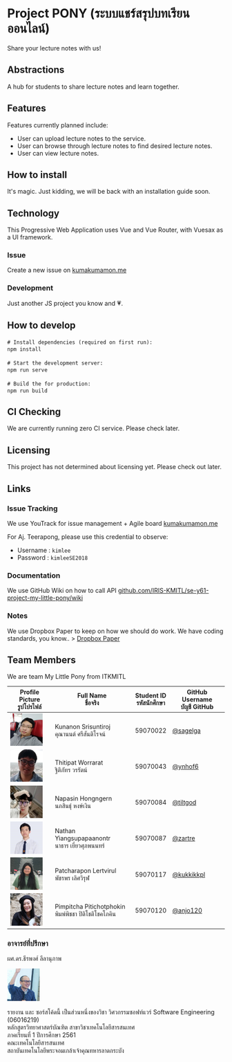 # Project PONY (ระบบแชร์สรุปบทเรียนออนไลน์)

Share your lecture notes with us!

## Abstractions
A hub for students to share lecture notes and learn together.

## Features
Features currently planned include:
- User can upload lecture notes to the service.
- User can browse through lecture notes to find desired lecture notes.
- User can view lecture notes.

## How to install
It's magic. Just kidding, we will be back with an installation guide soon.

## Technology
This Progressive Web Application uses Vue and Vue Router, with Vuesax as a UI framework.

### Issue
Create a new issue on [kumakumamon.me](http://kumakumamon.me)

### Development
Just another JS project you know and 💗.

## How to develop
```
# Install dependencies (required on first run):
npm install

# Start the development server:
npm run serve

# Build the for production:
npm run build
```

## CI Checking
We are currently running zero CI service. Please check later.

## Licensing
This project has not determined about licensing yet. Please check out later.

## Links
### Issue Tracking 
We use YouTrack for issue management + Agile board [kumakumamon.me](http://kumakumamon.me)

For Aj. Teerapong, please use this credential to observe:

- Username : `kimlee`
- Password : `kimleeSE2018`

### Documentation
We use GitHub Wiki on how to call API [github.com/IRIS-KMITL/se-y61-project-my-little-pony/wiki](https://github.com/IRIS-KMITL/se-y61-project-my-little-pony/wiki)

### Notes
We use Dropbox Paper to keep on how we should do work. We have coding standards, you know.. > [Dropbox Paper](https://paper.dropbox.com/doc/Team-Pony-Notes--AMIJDaViQyVW09cDNZXEI8nbAg-PlOpOdkh9KS0o61vw9bVc)

## Team Members
We are team My Little Pony from ITKMITL

| Profile Picture<br>รูปโปรไฟล์                            | Full Name<br>ชื่อจริง                               | Student ID<br>รหัสนักศึกษา | GitHub Username<br>บัญชี GitHub              |
|--------------------------------------------------------|--------------------------------------------------|-------------------------|--------------------------------------------|
| <img src="img/profile-pic/59070022.png" height="75px"> | Kunanon Srisuntiroj<br>คุณานนต์ ศรีสันติโรจน์          | 59070022                | [@sagelga](https://github.com/sagelga)     |
| <img src="img/profile-pic/59070043.png" height="75px"> | Thitipat Worrarat<br>ฐิติภัทร วรรัตน์                 | 59070043                | [@ynhof6](https://github.com/ynhof6)       |
| <img src="img/profile-pic/59070084.png" height="75px"> | Napasin Hongngern<br>นภสินธุ์ หงษ์เงิน                | 59070084                | [@tiltgod](https://github.com/tiltgod)     |
| <img src="img/profile-pic/59070087.png" height="75px"> | Nathan Yiangsupapaanontr<br>นาธาร เยี่ยวศุภพนนทร์    | 59070087                | [@zartre](https://github.com/zartre)       |
| <img src="img/profile-pic/59070117.png" height="75px"> | Patcharapon Lertvirul<br>พัชรพร เลิศวิรุฬ            | 59070117                | [@kukkikkpl](https://github.com/kukkikkpl) |
| <img src="img/profile-pic/59070120.png" height="75px"> | Pimpitcha Pitichotphokin<br>พิมพ์พิชชา ปิติโชติโชคโภคิน | 59070120                | [@anjo120](https://github.com/)            |

### อาจารย์ที่ปรึกษา
ผศ.ดร.ธีรพงศ์ ลีลานุภาพ

<img src="img/profile-pic/KimLee.jpg" height="75px">

รายงาน และ ซอร์สโค้ดนี้ เป็นส่วนหนึ่งของวิชา วิศวกรรมซอฟท์แวร์ Software Engineering (06016219)<br>
หลักสูตรวิทยาศาสตร์บัณฑิต สาขาวิชาเทคโนโลยีสารสนเทศ<br>
ภาคเรียนที่ 1 ปีการศึกษา 2561<br>
คณะเทคโนโลยีสารสนเทศ<br>
สถาบันเทคโนโลยีพระจอมเกล้าเจ้าคุณทหารลาดกระบัง
